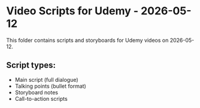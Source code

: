# Video Scripts for Udemy - 2026-05-12

This folder contains scripts and storyboards for Udemy videos on 2026-05-12.

## Script types:
- Main script (full dialogue)
- Talking points (bullet format)
- Storyboard notes
- Call-to-action scripts
